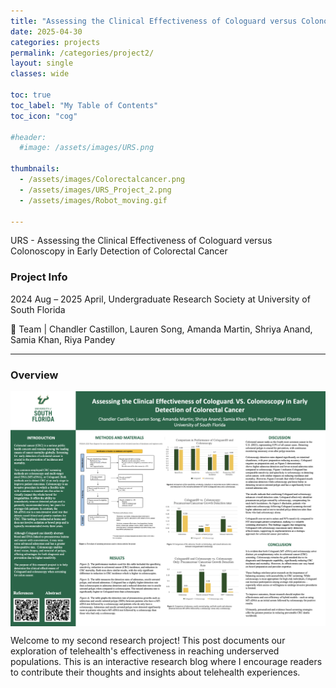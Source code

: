 ```yaml
---
title: "Assessing the Clinical Effectiveness of Cologuard versus Colonoscopy in Early Detection of Colorectal Cancer"
date: 2025-04-30
categories: projects
permalink: /categories/project2/
layout: single
classes: wide

toc: true
toc_label: "My Table of Contents"
toc_icon: "cog"

#header:
  #image: /assets/images/URS.png

thumbnails:
  - /assets/images/Colorectalcancer.png
  - /assets/images/URS_Project_2.png
  - /assets/images/Robot_moving.gif

---
```


URS - Assessing the Clinical Effectiveness of Cologuard versus Colonoscopy in Early Detection of Colorectal Cancer

### Project Info

2024 Aug – 2025 April, Undergraduate Research Society at University of South Florida 


🔬 Team | Chandler Castillon, Lauren Song, Amanda Martin, Shriya Anand, Samia Khan, Riya Pandey

---



### Overview

<div style="display: flex; justify-content: space-around;">
    <img src="/assets/images/URS_Project_2.png" alt="Research Poster" width="100%" />
</div>


Welcome to my second research project! This post documents our exploration of telehealth's effectiveness in reaching underserved populations. This is an interactive research blog where I encourage readers to contribute their thoughts and insights about telehealth experiences.
